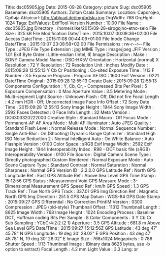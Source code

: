 Title: dsc05905.jpg
Date: 2015-09-28
Category: picture
Slug: dsc05905
Basename: dsc05905
Authors: Zoltan Csala
Summary:
Location: Сирогојно, Србија
Ablpicurl: http://abload.de/img/bdsku.jpg
OrgWdth: 768
OrgHght: 1024
Tags:
ExifValues: ExifTool Version Number : 10.00
            File Name : dsc05905.jpg
            Directory : /home/slike/2015/09-28-sirogojno-etno-selo
            File Size : 325 kB
            File Modification Date/Time : 2015:10:07 00:09:36+02:00
            File Access Date/Time : 2015:11:08 00:44:09+01:00
            File Inode Change Date/Time : 2015:10:07 23:08:58+02:00
            File Permissions : rw-r--r--
            File Type : JPEG
            File Type Extension : jpg
            MIME Type : image/jpeg
            JFIF Version : 1.01
            Exif Byte Order : Little-endian (Intel, II)
            Image Description :
            Make : SONY
            Camera Model Name : DSC-HX5V
            Orientation : Horizontal (normal)
            X Resolution : 72
            Y Resolution : 72
            Resolution Unit : inches
            Modify Date : 2015:09:28 12:55:13
            Y Cb Cr Positioning : Co-sited
            Exposure Time : 1/13
            F Number : 3.5
            Exposure Program : Program AE
            ISO : 1600
            Exif Version : 0221
            Date/Time Original : 2015:09:28 12:55:13
            Create Date : 2015:09:28 12:55:13
            Components Configuration : Y, Cb, Cr, -
            Compressed Bits Per Pixel : 5
            Exposure Compensation : 0
            Max Aperture Value : 3.5
            Metering Mode : Multi-segment
            Light Source : Unknown
            Flash : Off, Did not fire
            Focal Length : 4.2 mm
            HDR : Off; Uncorrected image
            Face Info Offset : 72
            Sony Date Time : 2015:09:28 12:55:13
            Sony Image Height : 1944
            Sony Image Width : 2592
            Faces Detected : 0
            Face Info Length : 32
            Meta Version : DC6303320222000
            Creative Style : Standard
            Macro : Off
            Focus Mode : Permanent-AF
            AF Area Mode : Multi
            AF Illuminator : Auto
            JPEG Quality : Standard
            Flash Level : Normal
            Release Mode : Normal
            Sequence Number : Single
            Anti-Blur : On (Shooting)
            Dynamic Range Optimizer : Standard
            High ISO Noise Reduction 2 : Normal
            Intelligent Auto : On
            White Balance : Auto
            Flashpix Version : 0100
            Color Space : sRGB
            Exif Image Width : 2592
            Exif Image Height : 1944
            Interoperability Index : R98 - DCF basic file (sRGB)
            Interoperability Version : 0100
            File Source : Digital Camera
            Scene Type : Directly photographed
            Custom Rendered : Normal
            Exposure Mode : Auto
            Scene Capture Type : Standard
            Contrast : Normal
            Saturation : Normal
            Sharpness : Normal
            GPS Version ID : 2.2.0.0
            GPS Latitude Ref : North
            GPS Longitude Ref : East
            GPS Altitude Ref : Above Sea Level
            GPS Time Stamp : 15:12:56
            GPS Status : Measurement Void
            GPS Measure Mode : 3-Dimensional Measurement
            GPS Speed Ref : km/h
            GPS Speed : 1.3
            GPS Track Ref : True North
            GPS Track : 337.01
            GPS Img Direction Ref : Magnetic North
            GPS Img Direction : 251.5
            GPS Map Datum : WGS-84
            GPS Date Stamp : 2015:09:27
            GPS Differential : No Correction
            PrintIM Version : 0300
            Compression : JPEG (old-style)
            Thumbnail Offset : 11312
            Thumbnail Length : 8625
            Image Width : 768
            Image Height : 1024
            Encoding Process : Baseline DCT, Huffman coding
            Bits Per Sample : 8
            Color Components : 3
            Y Cb Cr Sub Sampling : YCbCr4:2:2 (2 1)
            Aperture : 3.5
            GPS Altitude : 681.8 m Above Sea Level
            GPS Date/Time : 2015:09:27 15:12:56Z
            GPS Latitude : 43 deg 47' 45.78" N
            GPS Longitude : 19 deg 30' 28.02" E
            GPS Position : 43 deg 47' 45.78" N, 19 deg 30' 28.02" E
            Image Size : 768x1024
            Megapixels : 0.786
            Shutter Speed : 1/13
            Thumbnail Image : (Binary data 8625 bytes, use -b option to extract)
            Focal Length : 4.2 mm
            Light Value : 3.3
Lang: sr

